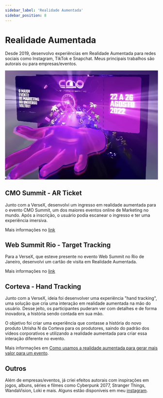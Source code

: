 ```yaml
---
sidebar_label: 'Realidade Aumentada'
sidebar_position: 8
---
```


# Realidade Aumentada

Desde 2019, desenvolvo experiências em Realidade Aumentada para redes sociais como Instagram, TikTok e Snapchat. Meus principais trabalhos são autorais ou para empresas/eventos.

![CMO Summit](../../static/img/canva-ticket.jpg)


## CMO Summit - AR Ticket

Junto com a VerseX, desenvolvi um ingresso em realidade aumentada para o evento CMO Summit, um dos maiores eventos online de Marketing no mundo. Após a inscrição, o usuário podia escanear o ingresso e ter uma experiência imersiva. 

Mais informações no [link](https://www.instagram.com/p/Cg2MO7uu08G/?utm_source=ig_web_button_share_sheet&igsh=MzRlODBiNWFlZA==)

## Web Summit Rio - Target Tracking

Para a VerseX, que esteve presente no evento Web Summit no Rio de Janeiro, desenvolvi um cartão de visita em Realidade Aumentada. 

Mais informações no [link](https://www.instagram.com/reel/CsEmOWpOBb1/?utm_source=ig_web_button_share_sheet&igsh=MzRlODBiNWFlZA==)

## Corteva - Hand Tracking

Junto com a VerseX, ideia foi desenvolver uma experiência "hand tracking", uma solução que cria uma interação em realidade aumentada na mão do usuário. Desse jeito, os participantes puderam ver com detalhes e de forma inovadora, a história sendo contada em sua mão.

O objetivo foi criar uma experiência que contasse a história do novo produto Utrisha N da Corteva para os produtores, saindo do padrão dos vídeos corporativos e utilizando a realidade aumentada para criar essa interação diferente no evento. 

Mais informações em [Como usamos a realidade aumentada para gerar mais valor para um evento](https://www.versex.com.br/pt/post/como-usamos-a-realidade-aumentada-para-gerar-mais-valor-para-um-evento).


## Outros

Além de empresas/eventos, já criei efeitos autorais com inspirações em jogos, albuns, séries e filmes como Cyberpunk 2077, Stranger Things, WandaVision, Loki e mais. Alguns estão disponíveis em meu [instagram](https://www.instagram.com/alencarhub/).